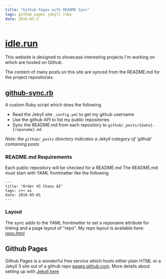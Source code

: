 ```yaml
---
title: "Github Pages with README Sync"
tags: github pages jekyll ruby
date: 2016-05-2
---
```


# [idle.run](http://idle.run)

This website is designed to showcase interesting projects I'm working on which are hosted on Github.

The content of many posts on this site are synced from the README.md for the project repositories.

## [github-sync.rb](https://github.com/idlerun/idlerun.github.io/blob/master/github-sync.rb)
A custom Ruby script which does the following

* Read the Jekyll site `_config.yml` to get my github username
* Use the github API to list my public repositories
* Sync the README.md from each repository to `github/_posts/{date}-{reponame}.md`

_Note: the `github/_posts` directory indicates a Jekyll category of 'github' containing posts_

### README.md Requirements
Each public repository will be checked for a README.md
The README.md must start with YAML frontmatter like the following

```text
---
title: "Order VS Chaos AI"
tags: c++ ai
date: 2016-05-01
---
```

### Layout
The sync adds to the YAML frontmatter to set a reponame attribute for linking and a page layout of "repo".
My repo layout is available here: [repo.html](https://github.com/idlerun/idlerun.github.io/blob/master/_layouts/repo.html)

## Github Pages
Github Pages is a wonderful free service which hosts either plain HTML or a Jekyll 3 site out of a github repo
[pages.github.com](https://pages.github.com).
More details about setting up with [Jekyll here](https://help.github.com/articles/about-github-pages-and-jekyll/)

